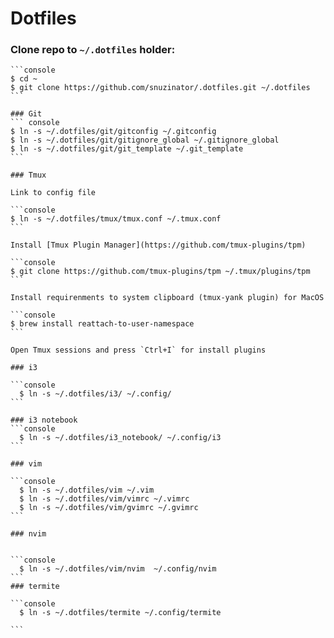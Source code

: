 # Dotfiles


### Clone repo to `~/.dotfiles` holder:

`````
```console
$ cd ~
$ git clone https://github.com/snuzinator/.dotfiles.git ~/.dotfiles
```

### Git
``` console
$ ln -s ~/.dotfiles/git/gitconfig ~/.gitconfig
$ ln -s ~/.dotfiles/git/gitignore_global ~/.gitignore_global
$ ln -s ~/.dotfiles/git/git_template ~/.git_template
```

### Tmux

Link to config file

```console
$ ln -s ~/.dotfiles/tmux/tmux.conf ~/.tmux.conf
```

Install [Tmux Plugin Manager](https://github.com/tmux-plugins/tpm)

```console
$ git clone https://github.com/tmux-plugins/tpm ~/.tmux/plugins/tpm
```

Install requirenments to system clipboard (tmux-yank plugin) for MacOS

```console
$ brew install reattach-to-user-namespace
```

Open Tmux sessions and press `Ctrl+I` for install plugins

### i3

```console
  $ ln -s ~/.dotfiles/i3/ ~/.config/
```

### i3 notebook
```console
  $ ln -s ~/.dotfiles/i3_notebook/ ~/.config/i3
```

### vim

```console
  $ ln -s ~/.dotfiles/vim ~/.vim
  $ ln -s ~/.dotfiles/vim/vimrc ~/.vimrc
  $ ln -s ~/.dotfiles/vim/gvimrc ~/.gvimrc
```

### nvim

  
```console
  $ ln -s ~/.dotfiles/vim/nvim  ~/.config/nvim
```
### termite

```console
  $ ln -s ~/.dotfiles/termite ~/.config/termite

```
